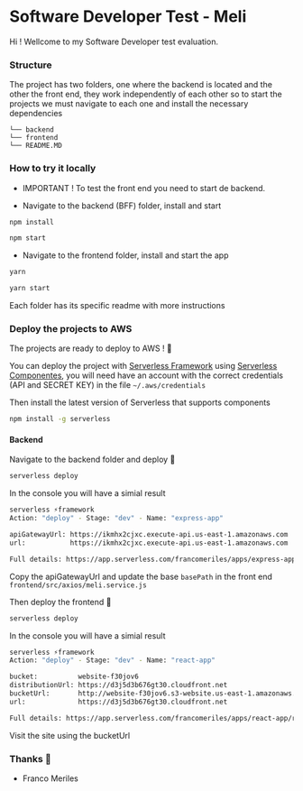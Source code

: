 # Software Developer Test - Meli

Hi ! Wellcome to my Software Developer test evaluation.

### Structure

The project has two folders, one where the backend is located and the other the front end, they work independently of each other so to start the projects we must navigate to each one and install the necessary dependencies

```
└── backend
└── frontend
└── README.MD
```

### How to try it locally

- IMPORTANT ! To test the front end you need to start de backend.

- Navigate to the backend (BFF) folder, install and start

```sh
npm install
```

```sh
npm start
```

- Navigate to the frontend folder, install and start the app

```sh
yarn
```

```sh
yarn start
```

Each folder has its specific readme with more instructions

### Deploy the projects to AWS

The projects are ready to deploy to AWS ! 🌈

You can deploy the project with [Serverless Framework](https://www.serverless.com/) using [Serverless Componentes](https://www.serverless.com/components/), you will need have an account with the correct credentials (API and SECRET KEY) in the file `~/.aws/credentials`

Then install the latest version of Serverless that supports components

```sh
npm install -g serverless
```

#### Backend

Navigate to the backend folder and deploy 🎉

```sh
serverless deploy
```

In the console you will have a simial result

```sh
serverless ⚡framework
Action: "deploy" - Stage: "dev" - Name: "express-app"

apiGatewayUrl: https://ikmhx2cjxc.execute-api.us-east-1.amazonaws.com
url:           https://ikmhx2cjxc.execute-api.us-east-1.amazonaws.com

Full details: https://app.serverless.com/francomeriles/apps/express-app/express-app/dev
```

Copy the apiGatewayUrl and update the base `basePath` in the front end `frontend/src/axios/meli.service.js`

Then deploy the frontend 🎉

```sh
serverless deploy
```

In the console you will have a simial result

```sh
serverless ⚡framework
Action: "deploy" - Stage: "dev" - Name: "react-app"

bucket:          website-f30jov6
distributionUrl: https://d3j5d3b676gt30.cloudfront.net
bucketUrl:       http://website-f30jov6.s3-website.us-east-1.amazonaws.com
url:             https://d3j5d3b676gt30.cloudfront.net

Full details: https://app.serverless.com/francomeriles/apps/react-app/react-app/dev
```

Visit the site using the bucketUrl

### Thanks 🙌

- Franco Meriles
